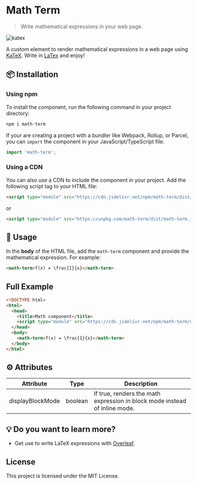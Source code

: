 # Math Term

> Write mathematical expressions in your web page.

![katex](https://img.shields.io/npm/v/math-term?color=blue&label=npm)

A custom element to render mathematical expressions in a web page using [KaTeX](https://katex.org/). Write in [LaTex](https://www.latex-project.org/) and enjoy!

## 📦 Installation

### Using npm
To install the component, run the following command in your project directory:

```sh
npm i math-term
```

If your are creating a project with a bundler like Webpack, Rollup, or Parcel, you can `import` the component in your JavaScript/TypeScript file:

```js
import 'math-term';
```

### Using a CDN

You can also use a CDN to include the component in your project. Add the following script tag to your HTML file:

```html
<script type="module" src="https://cdn.jsdelivr.net/npm/math-term/dist/math-term.js"></script>
```

or

```html
<script type="module" src="https://unpkg.com/math-term/dist/math-term.js"></script>
```

## 🚀 Usage

In the **body** of the HTML file, add the `math-term` component and provide the mathematical expression. For example:

```html
<math-term>f(x) = \frac{1}{x}</math-term>
```

## Full Example

```html
<!DOCTYPE html>
<html>
  <head>
    <title>Math component</title>
    <script type="module" src="https://cdn.jsdelivr.net/npm/math-term/dist/math-term.js"></script>
  </head>
  <body>
    <math-term>f(x) = \frac{1}{x}</math-term>
  </body>
</html>
```

## ⚙️ Attributes

|Attribute|Type|Description|
|---|---|---|
|displayBlockMode|boolean|If true, renders the math expression in block mode instead of inline mode.|

## 💡 Do you want to learn more?

* Get use to write LaTeX expressions with [Overleaf](https://www.overleaf.com/learn/latex/Learn_LaTeX_in_30_minutes).

## License

This project is licensed under the MIT License.

